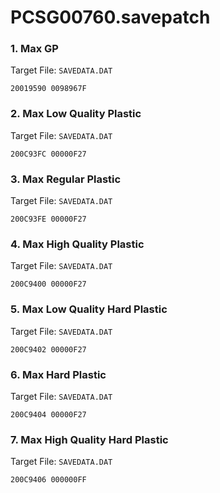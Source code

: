 # PCSG00760.savepatch

### 1. Max GP

Target File: `SAVEDATA.DAT`

```
20019590 0098967F
```

### 2. Max Low Quality Plastic

Target File: `SAVEDATA.DAT`

```
200C93FC 00000F27
```

### 3. Max Regular Plastic

Target File: `SAVEDATA.DAT`

```
200C93FE 00000F27
```

### 4. Max High Quality Plastic

Target File: `SAVEDATA.DAT`

```
200C9400 00000F27
```

### 5. Max Low Quality Hard Plastic

Target File: `SAVEDATA.DAT`

```
200C9402 00000F27
```

### 6. Max Hard Plastic

Target File: `SAVEDATA.DAT`

```
200C9404 00000F27
```

### 7. Max High Quality Hard Plastic

Target File: `SAVEDATA.DAT`

```
200C9406 000000FF
```

